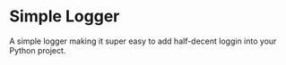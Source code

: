 # Simple Logger
A simple logger making it super easy to add half-decent loggin into your Python project.
